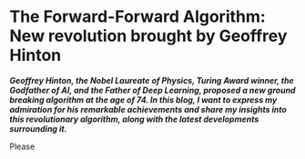 # The Forward-Forward Algorithm: New revolution brought by Geoffrey Hinton #
***Geoffrey Hinton, the Nobel Laureate of Physics, Turing Award winner, the Godfather of AI, and the Father of Deep Learning, proposed a new ground breaking algorithm at the age of 74. In this blog, I want to express my admiration for his remarkable achievements and share my insights into this revolutionary algorithm, along with the latest developments surrounding it.***

Please